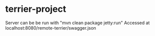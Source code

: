 # terrier-project

Server can be be run with "mvn clean package jetty:run"
Accessed at localhost:8080/remote-terrier/swagger.json
